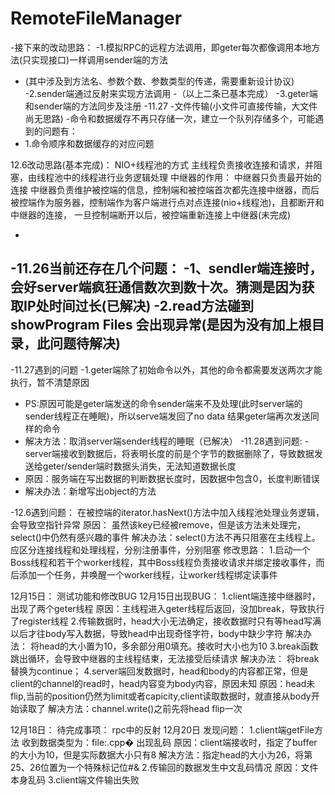 # RemoteFileManager
-接下来的改动思路：
 -1.模拟RPC的远程方法调用，即geter每次都像调用本地方法(只实现接口)一样调用sender端的方法
 -	(其中涉及到方法名、参数个数、参数类型的传递，需要重新设计协议)
 -2.sender端通过反射来实现方法调用
 -（以上二条已基本完成）
 -3.geter端和sender端的方法同步及注册
 -11.27
 -文件传输(小文件可直接传输，大文件尚无思路)
 -命令和数据缓存不再只存储一次，建立一个队列存储多个，可能遇到的问题有：
 -	1.命令顺序和数据缓存的对应问题
 
 12.6改动思路(基本完成)：
 NIO+线程池的方式
 	主线程负责接收连接和请求，并阻塞，由线程池中的线程进行业务逻辑处理
 中继器的作用：
  	中继器只负责最开始的连接
 	中继器负责维护被控端的信息，控制端和被控端首次都先连接中继器，而后被控端作为服务器，控制端作为客户端进行点对点连接(nio+线程池)，且都断开和中继器的连接，
 	一旦控制端断开以后，被控端重新连接上中继器(未完成)
 
 -
 -11.26当前还存在几个问题：
 -1、sendler端连接时，会好server端疯狂通信数次到数十次。猜测是因为获取IP处时间过长(已解决)
 -2.read方法碰到 showProgram Files 会出现异常(是因为没有加上根目录，此问题待解决)
 -
 -11.27遇到的问题
 -1.geter端除了初始命令以外，其他的命令都需要发送两次才能执行，暂不清楚原因
 -	PS:原因可能是geter端发送的命令sender端来不及处理(此时server端的sender线程正在睡眠)，所以serve端发回了no data 结果geter端再次发送同样的命令
 -	解决方法：取消server端sender线程的睡眠（已解决）
 -11.28遇到问题:
 -server端接收到数据后，将表明长度的前是个字节的数据删除了，导致数据发送给geter/sender端时数据头消失，无法知道数据长度
 -	原因：服务端在写出数据的判断数据长度时，因数据中包含0，长度判断错误
 -	解决办法：新增写出object的方法
 
 -12.6遇到问题：
 	在被控端的iterator.hasNext()方法中加入线程池处理业务逻辑，会导致空指针异常
 	原因：
 		虽然该key已经被remove，但是该方法未处理完，select()中仍然有感兴趣的事件
 	解决办法：select()方法不再只阻塞在主线程上。应区分连接线程和处理线程，分别注册事件，分别阻塞
	修改思路：
		1.启动一个Boss线程和若干个worker线程，其中Boss线程负责接收请求并绑定接收事件，而后添加一个任务，并唤醒一个worker线程，让worker线程绑定读事件

12月15日：
	测试功能和修改BUG
12月15日出现BUG：
1.client端连接中继器时，出现了两个geter线程
	原因：主线程进入geter线程后返回，没加break，导致执行了register线程
2.传输数据时，head大小无法确定，接收数据时只有等head写满以后才往body写入数据，导致head中出现奇怪字符，body中缺少字符
	解决办法：
		将head的大小置为10，多余部分用0填充。接收时大小也为10
3.break函数跳出循环，会导致中继器的主线程结束，无法接受后续请求
	解决办法：
		将break替换为continue；
4.server端回发数据时，head和body的内容都正常，但是client的channel的read时，head内容变为body内容，原因未知
	原因：head未flip,当前的position仍然为limit或者capicity,client读取数据时，就直接从body开始读取了
	解决方法：channel.write()之前先将head flip一次
	
12月18日：
	待完成事项：
		rpc中的反射
12月20日
	发现问题：
		1.client端getFile方法 收到数据类型为：file:.cpp� 出现乱码
			原因：client端接收时，指定了buffer的大小为10，但是实际数据大小只有8
			解决方法：指定head的大小为26，将第25、26位置为一个特殊标记位#&
		2.传输回的数据发生中文乱码情况
			原因：文件本身乱码
		3.client端文件输出失败
	
	
 	